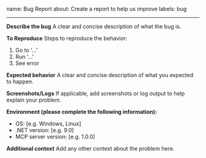 name: Bug Report
about: Create a report to help us improve
labels: bug

---

**Describe the bug**
A clear and concise description of what the bug is.

**To Reproduce**
Steps to reproduce the behavior:
1. Go to '...'
2. Run '...'
3. See error

**Expected behavior**
A clear and concise description of what you expected to happen.

**Screenshots/Logs**
If applicable, add screenshots or log output to help explain your problem.

**Environment (please complete the following information):**
- OS: [e.g. Windows, Linux]
- .NET version: [e.g. 9.0]
- MCP server version: [e.g. 1.0.0]

**Additional context**
Add any other context about the problem here.
